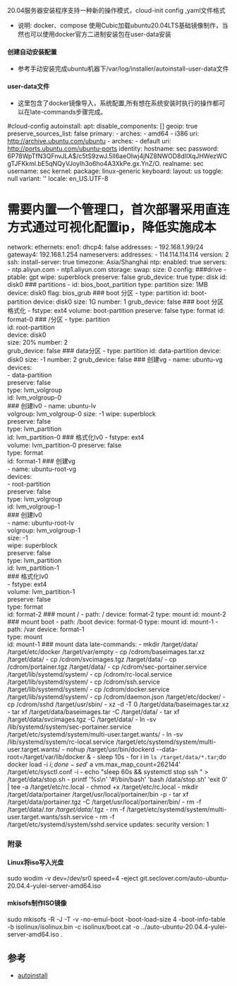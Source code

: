 20.04服务器安装程序支持一种新的操作模式，cloud-init config ,yaml文件格式

-   说明: docker、compose 使用Cubic加载ubuntu20.04LTS基础镜像制作，当然也可以使用docker官方二进制安装包在user-data安装

#### 创建自动安装配置

-   参考手动安装完成ubuntu机器下/var/log/installer/autoinstall-user-data文件

#### user-data文件

-   这里包含了docker镜像导入，系统配置,所有想在系统安装时执行的操作都可以在late-commands步骤完成。

#cloud-config
autoinstall:
  apt:
    disable_components: []
    geoip: true
    preserve_sources_list: false
    primary:
    - arches:
      - amd64
      - i386
      uri: http://archive.ubuntu.com/ubuntu
    - arches:
      - default
      uri: http://ports.ubuntu.com/ubuntu-ports
  identity:
    hostname: sec
    password: $6$P78WpTfN3QFnvJLA$/c5tS9zwJ.5Il6aeOIwj4jNZ8NWOD8dIlXqJHWezWCgTJFKkml.bE5qNQyVJoylh3o6ho4A3XkPe.gx.YnZ/O.
    realname: sec
    username: sec
  kernel:
    package: linux-generic
  keyboard:
    layout: us
    toggle: null
    variant: ''
  locale: en_US.UTF-8
# 需要内置一个管理口，首次部署采用直连方式通过可视化配置ip，降低实施成本
  network:
    ethernets:
      eno1:
        dhcp4: false
        addresses:
        - 192.168.1.99/24
        gateway4: 192.168.1.254
        nameservers:
          addresses:
          - 114.114.114.114
    version: 2
  ssh:
    install-server: true
  timezone: Asia/Shanghai
  ntp:
    enabled: true
    servers:
      - ntp.aliyun.com
      - ntp1.aliyun.com
  storage:
    swap:
        size: 0
    config:
      ###drive
    - ptable: gpt
      wipe: superblock
      preserve: false
      grub_device: true
      type: disk
      id: disk0
      ### partitions
    - id: bios_boot_partition
      type: partition
      size: 1MB
      device: disk0
      flag: bios_grub
      ### boot 分区
    - type: partition
      id: boot-partition
      device: disk0
      size: 1G
      number: 1
      grub_device: false
      ### boot 分区格式化
    - fstype: ext4
      volume: boot-partition
      preserve: false
      type: format
      id: format-0
      ### /分区
    - type: partition                                                           
      id: root-partition                                                        
      device: disk0                                                             
      size: 20%
      number: 2                                                                 
      grub_device: false
      ### data分区
    - type: partition
      id: data-partition
      device: disk0
      size: -1
      number: 2
      grub_device: false
      ### 创建vg
    - name: ubuntu-vg         
      devices:                
      - data-partition        
      preserve: false         
      type: lvm_volgroup      
      id: lvm_volgroup-0      
      ### 创建lv0
    - name: ubuntu-lv         
      volgroup: lvm_volgroup-0
      size: -1
      wipe: superblock        
      preserve: false         
      type: lvm_partition     
      id: lvm_partition-0
      ### 格式化lv0
    - fstype: ext4            
      volume: lvm_partition-0 
      preserve: false         
      type: format            
      id: format-1 
      ### 创建vg                                                                
    - name: ubuntu-root-vg                                                           
      devices:                                                                  
      - root-partition                                                          
      preserve: false                                                           
      type: lvm_volgroup                                                        
      id: lvm_volgroup-1                                                        
      ### 创建lv0                                                               
    - name: ubuntu-root-lv                                                           
      volgroup: lvm_volgroup-1                                                  
      size: -1                                                                  
      wipe: superblock                                                          
      preserve: false                                                           
      type: lvm_partition                                                       
      id: lvm_partition-1                                                       
      ### 格式化lv0                                                             
    - fstype: ext4                                                              
      volume: lvm_partition-1                                                   
      preserve: false                                                           
      type: format                                                              
      id: format-2
      ### mount /
    - path: /
      device: format-2
      type: mount
      id: mount-2
      ### mount boot
    - path: /boot
      device: format-0
      type: mount
      id: mount-1
    - path: /var
      device: format-1                                                          
      type: mount                                                               
      id: mount-1 
      ### mount data
  late-commands:
    - mkdir /target/data/ /target/etc/docker /target/var/empty
    - cp /cdrom/baseimages.tar.xz /target/data/
    - cp /cdrom/svcimages.tgz /target/data/
    - cp /cdrom/portainer.tgz /target/data/
    - cp /cdrom/sec-portainer.service /target/lib/systemd/system/
    - cp /cdrom/rc-local.service /target/lib/systemd/system/
    - cp /cdrom/ssh.service /target/lib/systemd/system/
    - cp /cdrom/docker.service /target/lib/systemd/system/
    - cp /cdrom/daemon.json /target/etc/docker/
    - cp /cdrom/sshd /target/usr/sbin/
    - xz -d -T 0 /target/data/baseimages.tar.xz
    - tar xf /target/data/baseimages.tar -C /target/data/
    - tar xf /target/data/svcimages.tgz -C /target/data/
    - ln -sv /lib/systemd/system/sec-portainer.service /target/etc/systemd/system/multi-user.target.wants/
    - ln -sv /lib/systemd/system/rc-local.service /target/etc/systemd/system/multi-user.target.wants/
    - nohup /target/usr/bin/dockerd --data-root=/target/var/lib/docker &
    - sleep 10s
    - for i in `ls /target/data/*.tar`;do docker load -i $i;done
    - sed '$ a vm.max_map_count=262144' /target/etc/sysctl.conf -i
    - echo "sleep 60s && systemctl stop ssh " > /target/data/stop.sh
    - printf '%s\n' '#!/bin/bash' 'bash /data/stop.sh' 'exit 0' |  tee -a /target/etc/rc.local
    - chmod +x /target/etc/rc.local
    - mkdir /target/data/portainer /target/usr/local/portainer/bin -p
    - tar xf /target/data/portainer.tgz -C /target/usr/local/portainer/bin/
    - rm -f /target/data/*.tar  /target/data/*.tgz
    - rm -f /target/etc/systemd/system/multi-user.target.wants/ssh.service
    - rm -f /target/etc/systemd/system/sshd.service
  updates: security
  version: 1

### 附录

#### Linux将iso写入光盘

sudo wodim -v dev=/dev/sr0 speed=4 -eject git.seclover.com/auto-ubuntu-20.04.4-yulei-server-amd64.iso

#### mkisofs制作ISO镜像

sudo mkisofs -R -J -T -v -no-emul-boot -boot-load-size 4 -boot-info-table -b isolinux/isolinux.bin -c isolinux/boot.cat -o ../auto-ubuntu-20.04.4-yulei-server-amd64.iso  .

## 参考

-   [autoinstall](https://ubuntu.com/server/docs/install/autoinstall)
